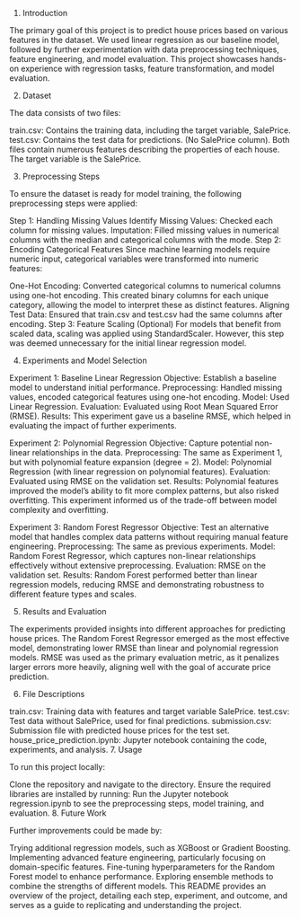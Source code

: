 1. Introduction

The primary goal of this project is to predict house prices based on various features in the dataset. We used linear regression as our baseline model, followed by further experimentation with data preprocessing techniques, feature engineering, and model evaluation. This project showcases hands-on experience with regression tasks, feature transformation, and model evaluation.

2. Dataset

The data consists of two files:

train.csv: Contains the training data, including the target variable, SalePrice.
test.csv: Contains the test data for predictions. (No SalePrice column).
Both files contain numerous features describing the properties of each house. The target variable is the SalePrice.

3. Preprocessing Steps

To ensure the dataset is ready for model training, the following preprocessing steps were applied:

Step 1: Handling Missing Values
Identify Missing Values: Checked each column for missing values.
Imputation: Filled missing values in numerical columns with the median and categorical columns with the mode.
Step 2: Encoding Categorical Features
Since machine learning models require numeric input, categorical variables were transformed into numeric features:

One-Hot Encoding: Converted categorical columns to numerical columns using one-hot encoding. This created binary columns for each unique category, allowing the model to interpret these as distinct features.
Aligning Test Data: Ensured that train.csv and test.csv had the same columns after encoding.
Step 3: Feature Scaling (Optional)
For models that benefit from scaled data, scaling was applied using StandardScaler. However, this step was deemed unnecessary for the initial linear regression model.

4. Experiments and Model Selection

Experiment 1: Baseline Linear Regression
Objective: Establish a baseline model to understand initial performance.
Preprocessing: Handled missing values, encoded categorical features using one-hot encoding.
Model: Used Linear Regression.
Evaluation: Evaluated using Root Mean Squared Error (RMSE).
Results: This experiment gave us a baseline RMSE, which helped in evaluating the impact of further experiments.

Experiment 2: Polynomial Regression
Objective: Capture potential non-linear relationships in the data.
Preprocessing: The same as Experiment 1, but with polynomial feature expansion (degree = 2).
Model: Polynomial Regression (with linear regression on polynomial features).
Evaluation: Evaluated using RMSE on the validation set.
Results: Polynomial features improved the model’s ability to fit more complex patterns, but also risked overfitting. This experiment informed us of the trade-off between model complexity and overfitting.

Experiment 3: Random Forest Regressor
Objective: Test an alternative model that handles complex data patterns without requiring manual feature engineering.
Preprocessing: The same as previous experiments.
Model: Random Forest Regressor, which captures non-linear relationships effectively without extensive preprocessing.
Evaluation: RMSE on the validation set.
Results: Random Forest performed better than linear regression models, reducing RMSE and demonstrating robustness to different feature types and scales.

5. Results and Evaluation

The experiments provided insights into different approaches for predicting house prices. The Random Forest Regressor emerged as the most effective model, demonstrating lower RMSE than linear and polynomial regression models. RMSE was used as the primary evaluation metric, as it penalizes larger errors more heavily, aligning well with the goal of accurate price prediction.


6. File Descriptions

train.csv: Training data with features and target variable SalePrice.
test.csv: Test data without SalePrice, used for final predictions.
submission.csv: Submission file with predicted house prices for the test set.
house_price_prediction.ipynb: Jupyter notebook containing the code, experiments, and analysis.
7. Usage

To run this project locally:

Clone the repository and navigate to the directory.
Ensure the required libraries are installed by running:
Run the Jupyter notebook regression.ipynb to see the preprocessing steps, model training, and evaluation.
8. Future Work

Further improvements could be made by:

Trying additional regression models, such as XGBoost or Gradient Boosting.
Implementing advanced feature engineering, particularly focusing on domain-specific features.
Fine-tuning hyperparameters for the Random Forest model to enhance performance.
Exploring ensemble methods to combine the strengths of different models.
This README provides an overview of the project, detailing each step, experiment, and outcome, and serves as a guide to replicating and understanding the project.
